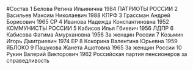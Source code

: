 #Состав
1 Белова Регина Ильинична 1984 ПАТРИОТЫ РОССИИ
2 Васильев Максим Николаевич 1988 КПРФ
3 Грассман Андрей Борисович 1965 СР
4 Иванова Надежда Константиновна 1952 КОММУНИСТЫ РОССИИ
5 Кабисов Илья Гбиевич 1956 ЛДПР
6 Кабисова Фатима Амурхановна 1956 За женщин России
7 Козьмин Игорь Дмитриевич 1974 ЕР
8 Кокорина Валентина Юрьевна 1959 ЯБЛОКО
9 Пашукова Жанета Ашотовна 1965 За женщин России
10 Рукин Валерий Викторович 1962 Российская партия пенсионеров за справедливость
